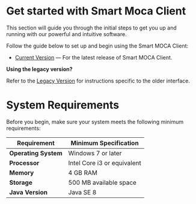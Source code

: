 # Get started with Smart Moca Client

This section will guide you through the initial steps to get you up and running with our powerful and intuitive software. 

Follow the guide below to set up and begin using the Smart MOCA Client:

- [Current Version](./getting-started/getting-started-current.md) — For the latest release of Smart MOCA Client.

**Using the legacy version?**

Refer to the [Legacy Version](./getting-started/getting-started-legacy.md) for instructions specific to the older interface.

# System Requirements

Before you begin, make sure your system meets the following minimum requirements:

| Requirement     | Minimum Specification                        |
|-----------------|----------------------------------------------|
| **Operating System**| Windows 7 or later                           |
| **Processor**       | Intel Core i3 or equivalent                  |
| **Memory**          | 4 GB RAM                                     |
| **Storage**         | 500 MB available space                       |
| **Java Version**    | Java SE 8                                    |
